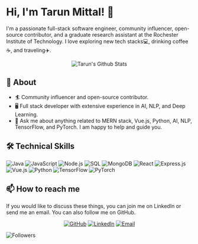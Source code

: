 # Hi, I'm Tarun Mittal! 👋

I'm a passionate full-stack software engineer, community influencer, open-source contributor, and a graduate research assistant at the Rochester Institute of Technology. I love exploring new tech stacks💻, drinking coffee☕, and traveling✈️.

<p align="center">
<img src="https://github-readme-stats.vercel.app/api?username=Tarun-Mittal-cell&show_icons=true" alt="Tarun's Github Stats">
</p>

## 🧐 About

- 🏄‍ Community influencer and open-source contributor.
- 🖥️ Full stack developer with extensive experience in AI, NLP, and Deep Learning.
- 💬 Ask me about anything related to MERN stack, Vue.js, Python, AI, NLP, TensorFlow, and PyTorch. I am happy to help and guide you.

## 🛠️ Technical Skills

![Java](https://img.shields.io/badge/-Java-000?&logo=Java)
![JavaScript](https://img.shields.io/badge/-JavaScript-000?&logo=JavaScript)
![Node.js](https://img.shields.io/badge/-Node.js-000?&logo=node.js)
![SQL](https://img.shields.io/badge/-SQL-000?&logo=MySQL)
![MongoDB](https://img.shields.io/badge/-MongoDB-000?&logo=MongoDB)
![React](https://img.shields.io/badge/-React-000?&logo=React)
![Express.js](https://img.shields.io/badge/-Express.js-000?&logo=express)
![Vue.js](https://img.shields.io/badge/-Vue.js-000?&logo=vue.js)
![Python](https://img.shields.io/badge/-Python-000?&logo=python)
![TensorFlow](https://img.shields.io/badge/-TensorFlow-000?&logo=tensorflow)
![PyTorch](https://img.shields.io/badge/-PyTorch-000?&logo=pytorch)

## 📫 How to reach me

If you would like to discuss these things, you can join me on LinkedIn or send me an email. You can also follow me on GitHub.

<p align="center">
<a href="https://github.com/Tarun-Mittal-cell" target="_blank"><img alt="GitHub" src="https://img.shields.io/badge/GitHub-@Tarun--Mittal--cell-brightgreen?style=flat&logo=github"></a>
<a href="https://linkedin.com/in/tarun-mittal-457a9b24a" target="_blank"><img alt="LinkedIn" src="https://img.shields.io/badge/LinkedIn-@Tarun Mittal-blue?style=flat&logo=linkedin"></a>
<a href="mailto:tm6622@rit.edu"><img alt="Email" src="https://img.shields.io/badge/Email-tm6622@rit.edu-red?style=flat&logo=gmail"></a>
</p>

![Followers](https://img.shields.io/github/followers/Tarun-Mittal-cell?style=social)
